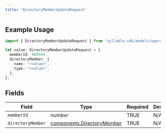 ```yaml
---
title: 'DirectoryMemberUpdateRequest'
---
```


## Example Usage

```typescript
import { DirectoryMemberUpdateRequest } from "syllable-sdk/models/operations";

let value: DirectoryMemberUpdateRequest = {
  memberId: 904949,
  directoryMember: {
    name: "<value>",
    type: "<value>",
  },
};
```

## Fields

| Field                                                                    | Type                                                                     | Required                                                                 | Description                                                              |
| ------------------------------------------------------------------------ | ------------------------------------------------------------------------ | ------------------------------------------------------------------------ | ------------------------------------------------------------------------ |
| `memberId`                                                               | *number*                                                                 | TRUE                                                       | N/A                                                                      |
| `directoryMember`                                                        | [components.DirectoryMember](/sdk-docs/models/components/directorymember) | TRUE                                                       | N/A                                                                      |
